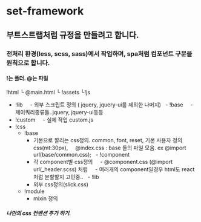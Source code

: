 # set-framework

## 부트스트랩처럼 규정을 만들려고 합니다. 

### 전처리 환경(less, scss, sass)에서 작업하며, spa처럼 컴포넌트 구분을 원칙으로 합니다. 

#### !는 폴더. @는 파일

!html 
 └ @main.html
 └ !assets 
 	 └!js
   - !lib
     - 외부 스크립트 정의 ( jquery, jquery-ui를 제외한 나머지)
   - !base
     - 제이쿼리종류들..jquery, jquery-ui등등
   - !custom
     - 실제 작업 custom.js
 - !css
   - !base
     - 기본으로 깔리는 css정의. common, font, reset, 기본 사용자 정의 css(mt:30px),
       @index.css : base 들의 파일 모음. ex   @import url(base/common.css);
   - !component
     - 각 component별 css정의
     - @component.css (@import url(_header.scss) 처럼
     - 여러개의 component일경우 html도 react처럼 분할할지 고민중..
   - !lib
     - 외부 css정의(slick.css)
   - !module 
     - mixin 정의
   
##### 나만의 css 컨벤션 추가 하기. 
